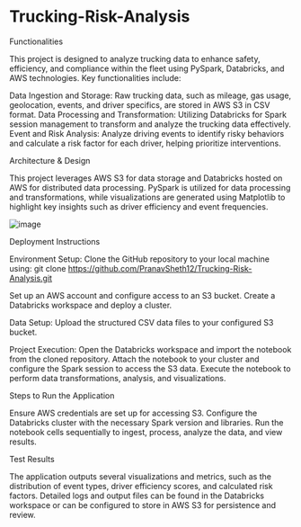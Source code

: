 # Trucking-Risk-Analysis

Functionalities

This project is designed to analyze trucking data to enhance safety, efficiency, and compliance within the fleet using PySpark, Databricks, and AWS technologies. 
Key functionalities include:

Data Ingestion and Storage: Raw trucking data, such as mileage, gas usage, geolocation, events, and driver specifics, are stored in AWS S3 in CSV format.
Data Processing and Transformation: Utilizing Databricks for Spark session management to transform and analyze the trucking data effectively.
Event and Risk Analysis: Analyze driving events to identify risky behaviors and calculate a risk factor for each driver, helping prioritize interventions.

Architecture & Design

This project leverages AWS S3 for data storage and Databricks hosted on AWS for distributed data processing. PySpark is utilized for data processing and transformations, while visualizations are generated using Matplotlib to highlight key insights such as driver efficiency and event frequencies.

![image](https://github.com/PranavSheth12/Trucking-Risk-Analysis/assets/79102762/57896c94-e7f1-431a-8b43-d0cb3189cacb)

Deployment Instructions

Environment Setup:
Clone the GitHub repository to your local machine using: git clone https://github.com/PranavSheth12/Trucking-Risk-Analysis.git

Set up an AWS account and configure access to an S3 bucket.
Create a Databricks workspace and deploy a cluster.

Data Setup:
Upload the structured CSV data files to your configured S3 bucket.

Project Execution:
Open the Databricks workspace and import the notebook from the cloned repository.
Attach the notebook to your cluster and configure the Spark session to access the S3 data.
Execute the notebook to perform data transformations, analysis, and visualizations.

Steps to Run the Application

Ensure AWS credentials are set up for accessing S3.
Configure the Databricks cluster with the necessary Spark version and libraries.
Run the notebook cells sequentially to ingest, process, analyze the data, and view results.

Test Results

The application outputs several visualizations and metrics, such as the distribution of event types, driver efficiency scores, and calculated risk factors.
Detailed logs and output files can be found in the Databricks workspace or can be configured to store in AWS S3 for persistence and review.
